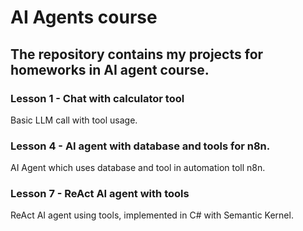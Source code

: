 # AI Agents course

## The repository contains my projects for homeworks in AI agent course.

### Lesson 1 - Chat with calculator tool
Basic LLM call with tool usage.

### Lesson 4 - AI agent with database and tools for n8n.
AI Agent which uses database and tool in automation toll n8n.

### Lesson 7 - ReAct AI agent with tools
ReAct AI agent using tools, implemented in C# with Semantic Kernel.